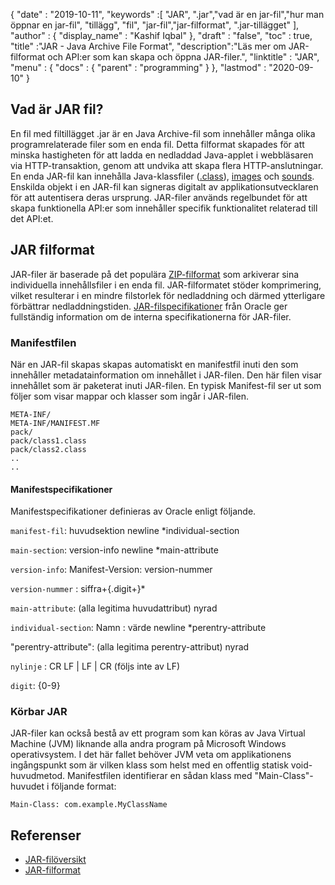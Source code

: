 {
  "date" : "2019-10-11",
  "keywords" :[ "JAR", ".jar","vad är en jar-fil","hur man öppnar en jar-fil", "tillägg", "fil", "jar-fil","jar-filformat", ".jar-tillägget" ],
  "author" : {
    "display_name" : "Kashif Iqbal"
},
  "draft" : "false",
  "toc" : true,
  "title" :"JAR - Java Archive File Format",
  "description":"Läs mer om JAR-filformat och API:er som kan skapa och öppna JAR-filer.",
  "linktitle" : "JAR",
  "menu" : {
    "docs" : {
      "parent" : "programming"
}
},
  "lastmod" : "2020-09-10"
}

## Vad är JAR fil?

En fil med filtillägget .jar är en Java Archive-fil som innehåller många olika programrelaterade filer som en enda fil. Detta filformat skapades för att minska hastigheten för att ladda en nedladdad Java-applet i webbläsaren via HTTP-transaktion, genom att undvika att skapa flera HTTP-anslutningar. En enda JAR-fil kan innehålla Java-klassfiler ([.class](/sv/programming/class/)), [images](/sv/image/) och [sounds](/sv/audio/). Enskilda objekt i en JAR-fil kan signeras digitalt av applikationsutvecklaren för att autentisera deras ursprung. JAR-filer används regelbundet för att skapa funktionella API:er som innehåller specifik funktionalitet relaterad till det API:et.

## JAR filformat

JAR-filer är baserade på det populära [ZIP-filformat](/sv/compression/zip/) som arkiverar sina individuella innehållsfiler i en enda fil. JAR-filformatet stöder komprimering, vilket resulterar i en mindre filstorlek för nedladdning och därmed ytterligare förbättrar nedladdningstiden. [JAR-filspecifikationer](https://docs.oracle.com/javase/8/docs/technotes/guides/jar/jar.html) från Oracle ger fullständig information om de interna specifikationerna för JAR-filer.

### Manifestfilen

När en JAR-fil skapas skapas automatiskt en manifestfil inuti den som innehåller metadatainformation om innehållet i JAR-filen. Den här filen visar innehållet som är paketerat inuti JAR-filen. En typisk Manifest-fil ser ut som följer som visar mappar och klasser som ingår i JAR-filen.

```
META-INF/
META-INF/MANIFEST.MF
pack/
pack/class1.class
pack/class2.class
..
..
```

#### Manifestspecifikationer

Manifestspecifikationer definieras av Oracle enligt följande.

`manifest-fil`: huvudsektion newline \*individual-section

`main-section`: version-info newline \*main-attribute

`version-info`: Manifest-Version: version-nummer

`version-nummer` : siffra+{.digit+}*

`main-attribute`: (alla legitima huvudattribut) nyrad

`individual-section`: Namn : värde newline \*perentry-attribute

"perentry-attribute": (alla legitima perentry-attribut) nyrad

`nylinje` : CR LF | LF | CR (följs inte av LF)

`digit`: {0-9}

### Körbar JAR

JAR-filer kan också bestå av ett program som kan köras av Java Virtual Machine (JVM) liknande alla andra program på Microsoft Windows operativsystem. I det här fallet behöver JVM veta om applikationens ingångspunkt som är vilken klass som helst med en offentlig statisk void-huvudmetod. Manifestfilen identifierar en sådan klass med "Main-Class"-huvudet i följande format:

```
Main-Class: com.example.MyClassName
```



## Referenser

* [JAR-filöversikt](https://docs.oracle.com/javase/8/docs/technotes/guides/jar/jarGuide.html)
* [JAR-filformat](https://en.wikipedia.org/wiki/JAR_(file_format))

